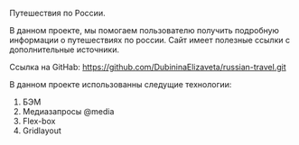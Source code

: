 Путешествия по России.

В данном проекте, мы помогаем пользователю получить подробную информации о путешествиях по россии. Сайт имеет полезные ссылки с дополнительные источники.

Ссылка на GitHab:
https://github.com/DubininaElizaveta/russian-travel.git

В данном проекте использованны следущие технологии:
1. БЭМ
2. Медиазапросы @media
3. Flex-box
4. Gridlayout

